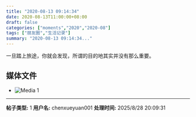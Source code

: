 ```yaml
---
title: "2020-08-13 09:14:34"
date: 2020-08-13T11:00:00+08:00
draft: false
categories: ["moments","2020","2020-08"]
tags: ["朋友圈","生活记录"]
summary: "2020-08-13 09:14:34..."
---
```


一旦踏上旅途，你就会发现，所谓的目的地其实并没有那么重要。

## 媒体文件

- ![Media 1](/Moments/photos/2020-08-13/202008130914340.jpg)

---

**帖子类型:** 1
**用户名:** chenxueyuan001
**处理时间:** 2025/8/28 20:09:31